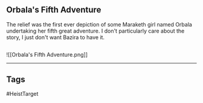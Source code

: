 ## Orbala's Fifth Adventure
The relief was the first ever depiction of some Maraketh girl named Orbala undertaking her
fifth great adventure. I don't particularly care about the story, I just don't want Bazira to have it.
## 
![[Orbala's Fifth Adventure.png]]

---
## Tags
#HeistTarget